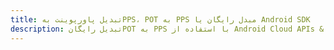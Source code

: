 ---title: تبدیل پاورپوینت بهPPS، POT به PPS مبدل رایگان یا Android SDKdescription: تبدیل رایگانPOT به PPS با استفاده از Android Cloud APIs & SDK. همچنین اسناد Microsoft PowerPoint را در Cloud ایجاد، ویرایش و رندر کنید.---
